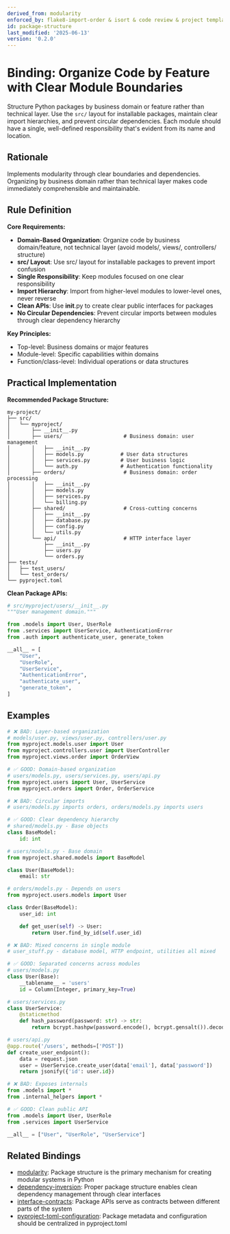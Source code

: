 ```yaml
---
derived_from: modularity
enforced_by: flake8-import-order & isort & code review & project templates
id: package-structure
last_modified: '2025-06-13'
version: '0.2.0'
---
```

# Binding: Organize Code by Feature with Clear Module Boundaries

Structure Python packages by business domain or feature rather than technical layer. Use the `src/` layout for installable packages, maintain clear import hierarchies, and prevent circular dependencies. Each module should have a single, well-defined responsibility that's evident from its name and location.

## Rationale

Implements modularity through clear boundaries and dependencies. Organizing by business domain rather than technical layer makes code immediately comprehensible and maintainable.

## Rule Definition

**Core Requirements:**

- **Domain-Based Organization**: Organize code by business domain/feature, not technical layer (avoid models/, views/, controllers/ structure)
- **src/ Layout**: Use src/ layout for installable packages to prevent import confusion
- **Single Responsibility**: Keep modules focused on one clear responsibility
- **Import Hierarchy**: Import from higher-level modules to lower-level ones, never reverse
- **Clean APIs**: Use __init__.py to create clear public interfaces for packages
- **No Circular Dependencies**: Prevent circular imports between modules through clear dependency hierarchy

**Key Principles:**
- Top-level: Business domains or major features
- Module-level: Specific capabilities within domains
- Function/class-level: Individual operations or data structures

## Practical Implementation

**Recommended Package Structure:**

```
my-project/
├── src/
│   └── myproject/
│       ├── __init__.py
│       ├── users/                    # Business domain: user management
│       │   ├── __init__.py
│       │   ├── models.py            # User data structures
│       │   ├── services.py          # User business logic
│       │   └── auth.py              # Authentication functionality
│       ├── orders/                   # Business domain: order processing
│       │   ├── __init__.py
│       │   ├── models.py
│       │   ├── services.py
│       │   └── billing.py
│       ├── shared/                   # Cross-cutting concerns
│       │   ├── __init__.py
│       │   ├── database.py
│       │   ├── config.py
│       │   └── utils.py
│       └── api/                      # HTTP interface layer
│           ├── __init__.py
│           ├── users.py
│           └── orders.py
├── tests/
│   ├── test_users/
│   └── test_orders/
└── pyproject.toml
```

**Clean Package APIs:**

```python
# src/myproject/users/__init__.py
"""User management domain."""

from .models import User, UserRole
from .services import UserService, AuthenticationError
from .auth import authenticate_user, generate_token

__all__ = [
    "User",
    "UserRole",
    "UserService",
    "AuthenticationError",
    "authenticate_user",
    "generate_token",
]
```

## Examples

```python
# ❌ BAD: Layer-based organization
# models/user.py, views/user.py, controllers/user.py
from myproject.models.user import User
from myproject.controllers.user import UserController
from myproject.views.order import OrderView

# ✅ GOOD: Domain-based organization
# users/models.py, users/services.py, users/api.py
from myproject.users import User, UserService
from myproject.orders import Order, OrderService
```

```python
# ❌ BAD: Circular imports
# users/models.py imports orders, orders/models.py imports users

# ✅ GOOD: Clear dependency hierarchy
# shared/models.py - Base objects
class BaseModel:
    id: int

# users/models.py - Base domain
from myproject.shared.models import BaseModel

class User(BaseModel):
    email: str

# orders/models.py - Depends on users
from myproject.users.models import User

class Order(BaseModel):
    user_id: int

    def get_user(self) -> User:
        return User.find_by_id(self.user_id)
```

```python
# ❌ BAD: Mixed concerns in single module
# user_stuff.py - database model, HTTP endpoint, utilities all mixed

# ✅ GOOD: Separated concerns across modules
# users/models.py
class User(Base):
    __tablename__ = 'users'
    id = Column(Integer, primary_key=True)

# users/services.py
class UserService:
    @staticmethod
    def hash_password(password: str) -> str:
        return bcrypt.hashpw(password.encode(), bcrypt.gensalt()).decode()

# users/api.py
@app.route('/users', methods=['POST'])
def create_user_endpoint():
    data = request.json
    user = UserService.create_user(data['email'], data['password'])
    return jsonify({'id': user.id})
```

```python
# ❌ BAD: Exposes internals
from .models import *
from .internal_helpers import *

# ✅ GOOD: Clean public API
from .models import User, UserRole
from .services import UserService

__all__ = ["User", "UserRole", "UserService"]
```

## Related Bindings

- [modularity](../../../tenets/modularity.md): Package structure is the primary mechanism for creating modular systems in Python
- [dependency-inversion](../../core/dependency-inversion.md): Proper package structure enables clean dependency management through clear interfaces
- [interface-contracts](../../core/interface-contracts.md): Package APIs serve as contracts between different parts of the system
- [pyproject-toml-configuration](../../docs/bindings/categories/python/pyproject-toml-configuration.md): Package metadata and configuration should be centralized in pyproject.toml
